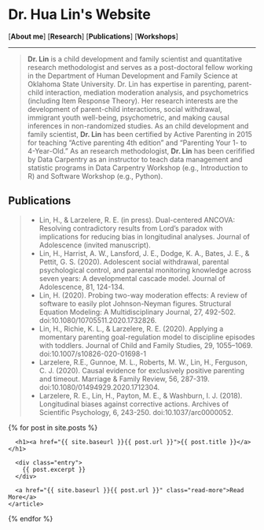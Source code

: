 # Dr. Hua Lin's Website

[**About me**]  [**Research**] [**Publications**] [**Workshops**]

***********

> **Dr. Lin** is a child development and family scientist and quantitative research methodologist and serves as a post-doctoral fellow working in the Department of Human Development and Family Science at Oklahoma State University. Dr. Lin has expertise in parenting, parent-child interaction, mediation moderation analysis, and psychometrics (including Item Response Theory). Her research interests are the development of parent-child interactions, social withdrawal, immigrant youth well-being, psychometric, and making causal inferences in non-randomized studies.
> As an child development and family scientist, **Dr. Lin** has been certified by Active Parenting in 2015 for teaching “Active parenting 4th edition” and “Parenting Your 1- to 4-Year-Old.”
> As an research methodologist, **Dr. Lin** has been cerifified by Data Carpentry as an instructor to teach data management and statistic programs in Data Carpentry Workshop (e.g., Introduction to R) and Software Workshop (e.g., Python).


## Publications

> - Lin, H., & Larzelere, R. E. (in press). Dual-centered ANCOVA: Resolving contradictory results from Lord’s paradox with implications for reducing bias in longitudinal analyses. Journal of Adolescence (invited manuscript).
> - Lin, H., Harrist, A. W., Lansford, J. E., Dodge, K. A., Bates, J. E., & Pettit, G. S. (2020). Adolescent social withdrawal, parental psychological control, and parental monitoring knowledge across seven years: A developmental cascade model. Journal of Adolescence, 81, 124-134.
> - Lin, H. (2020). Probing two-way moderation effects: A review of software to easily plot Johnson-Neyman figures. Structural Equation Modeling: A Multidisciplinary Journal, 27, 492-502. doi:10.1080/10705511.2020.1732826.
> - Lin, H., Richie, K. L., & Larzelere, R. E. (2020). Applying a momentary parenting goal-regulation model to discipline episodes with toddlers. Journal of Child and Family Studies, 29, 1055–1069. doi:10.1007/s10826-020-01698-1
> - Larzelere, R.E., Gunnoe, M. L., Roberts, M. W., Lin, H., Ferguson, C. J. (2020). Causal evidence for exclusively positive parenting and timeout. Marriage & Family Review, 56, 287-319. doi:10.1080/01494929.2020.1712304.
> - Larzelere, R. E., Lin, H., Payton, M. E., & Washburn, I. J. (2018). Longitudinal biases against corrective actions. Archives of Scientific Psychology, 6, 243-250. doi:10.1037/arc0000052.


<div class="posts">
  {% for post in site.posts %}
    <article class="post">

      <h1><a href="{{ site.baseurl }}{{ post.url }}">{{ post.title }}</a></h1>

      <div class="entry">
        {{ post.excerpt }}
      </div>

      <a href="{{ site.baseurl }}{{ post.url }}" class="read-more">Read More</a>
    </article>
  {% endfor %}
</div>
